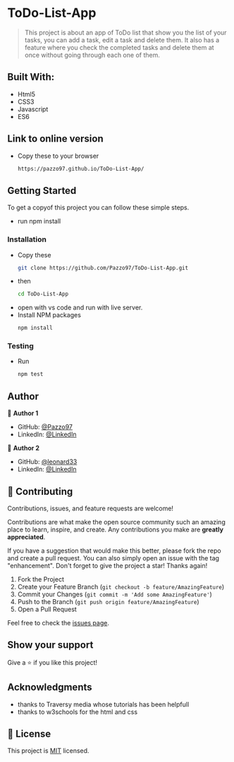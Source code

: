 # ToDo-List-App

> This project is about an app of ToDo list that show you the list of your tasks, you can add a task, edit a task and delete them. It also has a feature where you check the completed tasks and delete them at once without going through each one of them.

## Built With:

- Html5
- CSS3
- Javascript
- ES6

## Link to online version

- Copy these to your browser
    ```sh
    https://pazzo97.github.io/ToDo-List-App/


## Getting Started

To get a copyof this project you can follow these simple steps.

- run npm install

### Installation

- Copy these
    ```sh
  git clone https://github.com/Pazzo97/ToDo-List-App.git
   
- then
    ```sh
  cd ToDo-List-App

- open with vs code and run with live server.
- Install NPM packages
   ```sh
  npm install


### Testing

- Run
   ```sh
  npm test

## Author

👤 **Author 1**

- GitHub: [@Pazzo97](https://github.com/Pazzo97)
- LinkedIn: [@LinkedIn](https://www.linkedin.com/in/patrick-mukunzi-8389861a9/)

👤 **Author 2**

- GitHub: [@leonard33](https://github.com/leonard33)
- LinkedIn: [@LinkedIn](https://www.linkedin.com/in/leonardkombo)


## 🤝 Contributing

Contributions, issues, and feature requests are welcome!

Contributions are what make the open source community such an amazing place to learn, inspire, and create. Any contributions you make are **greatly appreciated**.

If you have a suggestion that would make this better, please fork the repo and create a pull request. You can also simply open an issue with the tag "enhancement".
Don't forget to give the project a star! Thanks again!

1. Fork the Project
2. Create your Feature Branch (`git checkout -b feature/AmazingFeature`)
3. Commit your Changes (`git commit -m 'Add some AmazingFeature'`)
4. Push to the Branch (`git push origin feature/AmazingFeature`)
5. Open a Pull Request

Feel free to check the [issues page](https://github.com/Pazzo97/ToDo-List-App/issues).

## Show your support

Give a ⭐️ if you like this project!

## Acknowledgments

- thanks to Traversy media whose tutorials has been helpfull
- thanks to w3schools for the html and css


## 📝 License

This project is [MIT](LICENSE) licensed.

